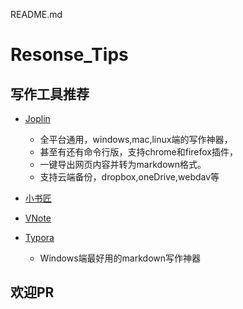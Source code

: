 README.md

# Resonse_Tips



## 写作工具推荐


- [Joplin](https://github.com/laurent22/joplin) 
	- 全平台通用，windows,mac,linux端的写作神器，
	- 甚至有还有命令行版，支持chrome和firefox插件，
	- 一键导出网页内容并转为markdown格式。
	- 支持云端备份，dropbox,oneDrive,webdav等

- [小书匠](http://soft.xiaoshujiang.com/)
- [VNote](https://github.com/vnotex/vnote)

- [Typora](https://typora.io/)
	- Windows端最好用的markdown写作神器



 ##  欢迎PR
